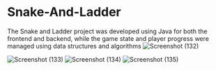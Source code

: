 # Snake-And-Ladder
The Snake and Ladder project was developed using Java for both the frontend and backend, while the game state and player progress were managed using data structures and algorithms
![Screenshot (132)](https://github.com/Govardhan-2000/Snake-And-Ladder/assets/120554308/a8431238-e7f8-4abc-a76c-ce26c812f49b)

![Screenshot (133)](https://github.com/Govardhan-2000/Snake-And-Ladder/assets/120554308/7487a0c4-850b-47b7-a763-1bf9ed170c8c)
![Screenshot (134)](https://github.com/Govardhan-2000/Snake-And-Ladder/assets/120554308/79d81752-cbea-42ac-a26d-d86ccd4a568d)
![Screenshot (135)](https://github.com/Govardhan-2000/Snake-And-Ladder/assets/120554308/cd1a8410-874f-4209-a942-d3956f98caf8)
